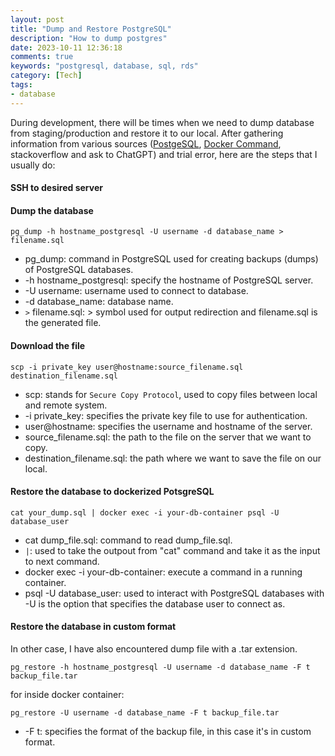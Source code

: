 ```yaml
---
layout: post
title: "Dump and Restore PostgreSQL"
description: "How to dump postgres"
date: 2023-10-11 12:36:18
comments: true
keywords: "postgresql, database, sql, rds"
category: [Tech]
tags:
- database
---
```


During development, there will be times when we need to dump database from staging/production and restore it to our local. After gathering information from various sources (<a href="https://www.postgresql.org/docs/" target="_top">PostgeSQL</a>, <a href="https://docs.docker.com/engine/reference/commandline/exec/" target="_top">Docker Command</a>, stackoverflow and ask to ChatGPT) and trial error, here are the steps that I usually do:

#### SSH to desired server
#### Dump the database
```
pg_dump -h hostname_postgresql -U username -d database_name > filename.sql
```
- pg_dump: command in PostgreSQL used for creating backups (dumps) of PostgreSQL databases.
- -h hostname_postgresql: specify the hostname of PostgreSQL server.
- -U username: username used to connect to database.
- -d database_name: database name.
- `>` filename.sql: > symbol used for output redirection and filename.sql is the generated file.

#### Download the file
```
scp -i private_key user@hostname:source_filename.sql destination_filename.sql
```
- scp: stands for `Secure Copy Protocol`, used to copy files between local and remote system.
- -i private_key: specifies the private key file to use for authentication.
- user@hostname: specifies the username and hostname of the server.
- source_filename.sql: the path to the file on the server that we want to copy.
- destination_filename.sql: the path where we want to save the file on our local.

#### Restore the database to dockerized PotsgreSQL
```
cat your_dump.sql | docker exec -i your-db-container psql -U database_user
```
- cat dump_file.sql: command to read dump_file.sql.
- `|`: used to take the outpout from "cat" command and take it as the input to next command.
- docker exec -i your-db-container: execute a command in a running container.
- psql -U database_user: used to interact with PostgreSQL databases with -U is the option that specifies the database user to connect as.

#### Restore the database in custom format
In other case, I have also encountered dump file with a .tar extension.

```
pg_restore -h hostname_postgresql -U username -d database_name -F t backup_file.tar
```

for inside docker container:

```
pg_restore -U username -d database_name -F t backup_file.tar
```
- -F t: specifies the format of the backup file, in this case it's in custom format.